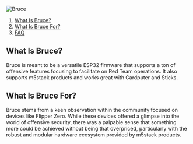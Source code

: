 ![Bruce](https://raw.githubusercontent.com/pr3y/Bruce/main/media/pictures/bruce_banner.jpg)

1. <a href="#what">What Is Bruce?</a>
2. <a href="#purpose">What Is Bruce For?</a>
3. <a href="https://github.com/pr3y/Bruce/wiki/FAQ">FAQ</a>

<a name="what" />

## What Is Bruce?

Bruce is meant to be a versatile ESP32 firmware that supports a ton of offensive features focusing to facilitate on Red Team operations. It also supports m5stack products and works great with Cardputer and Sticks.

<a name="purpose" />

## What Is Bruce For?

Bruce stems from a keen observation within the community focused on devices like Flipper Zero. While these devices offered a glimpse into the world of offensive security, there was a palpable sense that something more could be achieved without being that overpriced, particularly with the robust and modular hardware ecosystem provided by m5stack products.
